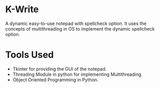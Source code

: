 # K-Write
A dynamic easy-to-use notepad with spellcheck option. It uses the concepts of multithreading in OS to implement the dynamic spellcheck option.  
  
# Tools Used  
* Tkinter for providing the GUI of the notepad.  
* Threading Module in python for implementing Multithreading.  
* Object Oriented Programming in Python.  
  
